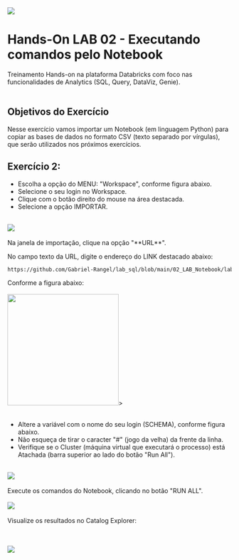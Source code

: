 
<img src="https://raw.githubusercontent.com/Databricks-BR/lab_sql/main/images/header_handson_sql.png">

# Hands-On LAB 02 - Executando comandos pelo Notebook

Treinamento Hands-on na plataforma Databricks com foco nas funcionalidades de Analytics (SQL, Query, DataViz, Genie).
 </br> </br>

## Objetivos do Exercício

Nesse exercício vamos importar um Notebook (em linguagem Python) para copiar as bases de dados no formato CSV (texto separado por vírgulas), que serão utilizados nos próximos exercícios.
 </br>


## Exercício 2:

* Escolha a opção do MENU:  "Workspace", conforme figura abaixo.</br>
* Selecione o seu login no Workspace.</br>
* Clique com o botão direito do mouse na área destacada.</br>
* Selecione a opção IMPORTAR.</br> </br>

<img src="https://github.com/Gabriel-Rangel/lab_sql/blob/main/images/v2_lab02_1.png">
</br></br>
Na janela de importação, clique na opção "**URL**".

No campo texto da URL, digite o endereço do LINK destacado abaixo:

``` html
https://github.com/Gabriel-Rangel/lab_sql/blob/main/02_LAB_Notebook/lab02_01_carga_csv.ipynb
```
Conforme a figura abaixo:
</br></br>
<img src="https://raw.githubusercontent.com/Databricks-BR/lab_sql/main/images/lab02_2.png" style="height: 250px;">>
</br></br>
* Altere a variável com o nome do seu login  (SCHEMA), conforme figura abaixo.
* Não esqueça de tirar o caracter "#" (jogo da velha) da frente da linha.
* Verifique se o Cluster (máquina virtual que executará o processo) está Atachada (barra superior ao lado do botão "Run All"). 
</br></br>
<img src="https://github.com/Gabriel-Rangel/lab_sql/blob/main/images/v2_lab02_3.png">
</br></br>
Execute os comandos do Notebook, clicando no botão "RUN ALL".
</br></br>
<img src="https://github.com/Gabriel-Rangel/lab_sql/blob/main/images/v2_lab02_4.png">
</br></br>
Visualize os resultados no Catalog Explorer:

</br></br>
<img src="https://github.com/Gabriel-Rangel/lab_sql/blob/main/images/v2_lab02_5.png">


